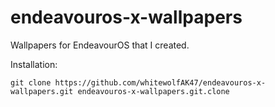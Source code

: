# endeavouros-x-wallpapers
Wallpapers for EndeavourOS that I created.

Installation: 
```
git clone https://github.com/whitewolfAK47/endeavouros-x-wallpapers.git endeavouros-x-wallpapers.git.clone
```
